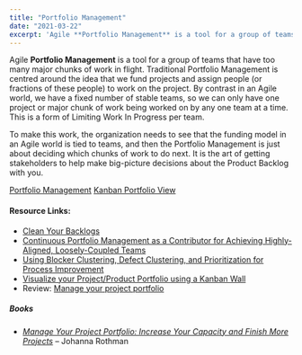 ```yaml
---
title: "Portfolio Management"
date: "2021-03-22"
excerpt: 'Agile **Portfolio Management** is a tool for a group of teams that have too many major'
---
```


Agile **Portfolio Management** is a tool for a group of teams that have too many major chunks of work in flight. Traditional Portfolio Management is centred around the idea that we fund projects and assign people (or fractions of these people) to work on the project. By contrast in an Agile world, we have a fixed number of stable teams, so we can only have one project or major chunk of work being worked on by any one team at a time. This is a form of Limiting Work In Progress per team.

To make this work, the organization needs to see that the funding model in an Agile world is tied to teams, and then the Portfolio Management is just about deciding which chunks of work to do next. It is the art of getting stakeholders to help make big-picture decisions about the Product Backlog with you.

[Portfolio Management](/blog/portfolio-management.html) [Kanban Portfolio View](/blog/kanban-portfolio-view.html)

#### Resource Links:

- [Clean Your Backlogs](https://www.jrothman.com/mpd/2019/06/clean-your-backlogs/)
- [Continuous Portfolio Management as a Contributor for Achieving Highly-Aligned, Loosely-Coupled Teams](https://www.infoq.com/articles/continuous-portfolio-management/)
- [Using Blocker Clustering, Defect Clustering, and Prioritization for Process Improvement](https://www.infoq.com/articles/blockers-defects-process-improvement/)
- [Visualize your Project/Product Portfolio using a Kanban Wall](https://brodzinski.com/2011/11/project-portfolio-kanban.html)
- Review: [Manage your project portfolio](https://hennyportman.wordpress.com/2017/10/18/review-manage-your-project-portfolio/)

##### Books

- _[Manage Your Project Portfolio: Increase Your Capacity and Finish More Projects](https://www.amazon.com/Manage-Your-Project-Portfolio-Increase/dp/1680501755/ref=dp_ob_title_bk/&tag=notesfromatoo-20)_ – Johanna Rothman
